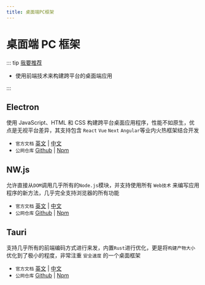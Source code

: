 ```yaml
---
title: 桌面端PC框架
---
```


# 桌面端 PC 框架

::: tip [我要推荐](https://github.com/itmanyong/web-resources/edit/master/docs/platform/fc/framework/pc.md)

-   使用前端技术来构建跨平台的桌面端应用

:::

## Electron <ProjectBadge starts='electron/electron' version='electron' />

使用 JavaScript、HTML 和 CSS 构建跨平台桌面应用程序，性能不如原生，优点是无视平台差异，其支持包含 `React` `Vue` `Next` `Angular`等业内火热框架结合开发

-   `官方文档` [英文](https://www.electronjs.org/) | [中文](https://www.electronjs.org/zh/)
-   `公网仓库` [Github](https://github.com/electron/electron) | [Npm](https://www.npmjs.com/package/electron)

## NW.js <ProjectBadge starts='nwjs/nw.js' version='nw' />

允许直接从`DOM`调用几乎所有的`Node.js`模块，并支持使用所有 `Web技术` 来编写应用程序的新方法，几乎完全支持浏览器的所有功能

-   `官方文档` [英文](https://nwjs.io/) | [中文](http://nwjs.org.cn/)
-   `公网仓库` [Github](https://github.com/nwjs/nw.js) | [Npm](https://www.npmjs.com/package/nw)

## Tauri <ProjectBadge starts='tauri-apps/tauri' version='@tauri-apps/cli' />

支持几乎所有的前端编码方式进行来发，内置`Rust`进行优化，更是将`构建产物大小`优化到了极小的程度，非常注重 `安全速度` 的一个桌面框架

-   `官方文档` [英文](https://tauri.app/) | [中文](https://tauri.app/zh-cn/)
-   `公网仓库` [Github](https://github.com/tauri-apps/tauri) | [Npm](https://www.npmjs.com/package/@tauri-apps/cli)
